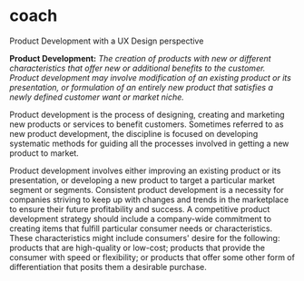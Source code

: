 # coach
Product Development with a UX Design  perspective

**Product Development:** *The creation of products with new or different characteristics that offer new or additional benefits to the customer.
 Product development may involve modification of an existing product or its presentation, or formulation of an entirely new product that satisfies a newly defined customer want or market niche.*


Product development is the process of designing, creating and marketing new products or services to benefit customers. Sometimes referred to as new product development, the discipline is focused on developing systematic methods for guiding all the processes involved in getting a new product to market.

Product development involves either improving an existing product or its presentation, or developing a new product to target a particular market segment or segments. Consistent product development is a necessity for companies striving to keep up with changes and trends in the marketplace to ensure their future profitability and success. A competitive product development strategy should include a company-wide commitment to creating items that fulfill particular consumer needs or characteristics. These characteristics might include consumers' desire for the following: products that are high-quality or low-cost; products that provide the consumer with speed or flexibility; or products that offer some other form of differentiation that posits them a desirable purchase.

